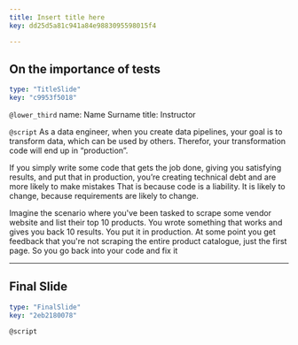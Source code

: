 ```yaml
---
title: Insert title here
key: dd25d5a81c941a84e9883095598015f4

---
```

## On the importance of tests

```yaml
type: "TitleSlide"
key: "c9953f5018"
```

`@lower_third`
name: Name Surname
title: Instructor


`@script`
As a data engineer, when you create data pipelines, your goal is to transform data, which can be used by others. Therefor, your transformation code will end up in “production”. 

If you simply write some code that gets the job done, giving you satisfying results, and put that in production, you’re creating technical debt and are more likely to make mistakes
That is because code is a liability. It is likely to change, because requirements are likely to change.

Imagine the scenario where you've been tasked to scrape some vendor website and list their top 10 products. You wrote something that works and gives you back 10 results. You put it in production. At some point you get feedback that you're not scraping the entire product catalogue, just the first page. So you go back into your code and fix it


---
## Final Slide

```yaml
type: "FinalSlide"
key: "2eb2180078"
```

`@script`


